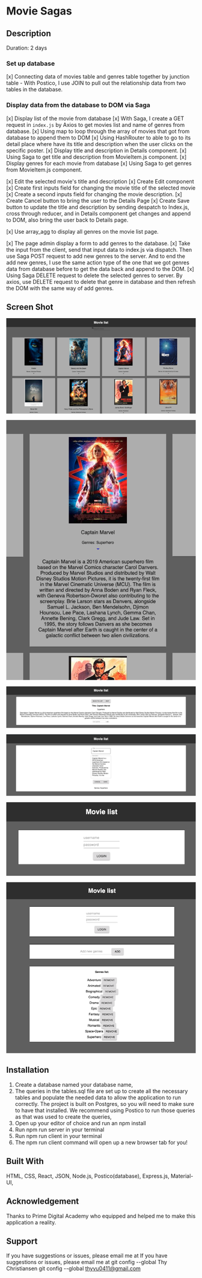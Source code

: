 # Movie Sagas

## Description
Duration: 2 days

### Set up database
[x] Connecting data of movies table and genres table together by junction table
    - With Postico, I use JOIN to pull out the relationship data from two tables in the database.
### Display data from the database to DOM via Saga
[x] Display list of the movie from database
    [x] With Saga, I create a GET request in `index.js` by Axios to get movies list and name of genres from database. 
    [x] Using map to loop through the array of movies that got from database to append them to DOM
    [x] Using HashRouter to able to go to its detail place where have its title and description when the user clicks on the specific poster.
[x] Display title and description in Details component.
    [x] Using Saga to get title and description from MovieItem.js component.
[x] Display genres for each movie from database
    [x] Using Saga to get genres from MovieItem.js component.

    
[x] Edit the selected movie's title and description
    [x] Create Edit component
        [x] Create first inputs field for changing the movie title of the selected movie
        [x] Create a second inputs field for changing the movie description.
    [x] Create Cancel button to bring the user to the Details Page
    [x] Create Save button to update the title and description by sending despatch to Index.js, cross through reducer, and in Details component get changes and append to DOM, also bring the user back to Details page.

[x]   Use array_agg to display all genres on the movie list page.

[x] The page admin display a form to add genres to the database.
    [x] Take the input from the client, send that input data to index.js via dispatch. Then use Saga POST request to add new genres to the server. And to end the add new genres, I use the same action type of the one that we got genres data from database before to get the data back and append to the DOM. 
    [x] Using Saga DELETE request to delete the selected genres to server. By axios, use DELETE request to delete that genre in database and then refresh the DOM with the same way of add genres.


## Screen Shot

![mockup one](projectInterface/pic_1.png)

![mockup one](projectInterface/pic_2.png)

![mockup one](projectInterface/pic_3.png)

![mockup one](projectInterface/pic_4.png)

![mockup one](projectInterface/pic_5.png)

![mockup one](projectInterface/pic_6.png)


## Installation

1. Create a database named your database name,
2. The queries in the tables.sql file are set up to create all the necessary tables and populate the needed data to allow the application to run correctly. The project is built on Postgres, so you will need to make sure to have that installed. We recommend using Postico to run those queries as that was used to create the queries,
3. Open up your editor of choice and run an npm install
4. Run npm run server in your terminal
5. Run npm run client in your terminal
6. The npm run client command will open up a new browser tab for you!

## Built With

HTML, CSS, React, JSON, Node.js, Postico(database), Express.js, Material-UI, 

## Acknowledgement

Thanks to Prime Digital Academy who equipped and helped me to make this application a reality.

## Support

If you have suggestions or issues, please email me at If you have suggestions or issues, please email me at
git config --global Thy Christiansen
git config --global thyvu0411@gmail.com